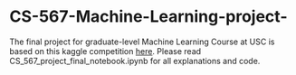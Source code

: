 # CS-567-Machine-Learning-project-
The final project for graduate-level Machine Learning Course at USC is based on this kaggle competition [here](https://www.kaggle.com/c/house-prices-advanced-regression-techniques). 
Please read CS_567_project_final_notebook.ipynb for all explanations and code.  
